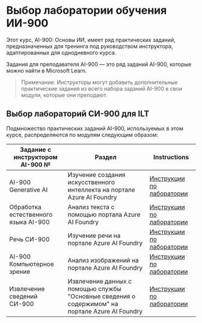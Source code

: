 # Выбор лаборатории обучения ИИ-900

Этот курс, AI-900: Основы ИИ, имеет ряд практических заданий, предназначенных для тренинга под руководством инструктора, адаптированных для однодневного курса.

Задания для преподавателя AI-900 — это ряд заданий AI-900, которые можно найти в Microsoft Learn.

> Примечание: Инструкторы могут добавить дополнительные практические задания из всего набора заданий AI-900 в свои модули, которые они преподают.

## Выбор лабораторий СИ-900 для ILT

Подмножество практических заданий AI-900, используемых в этом курсе, распределяются по модулям следующим образом: 

| Задание с инструктором AI-900 № | Раздел | Instructions |
| --- | --- | --- |
| AI-900 Generative AI | Изучение создания искусственного интеллекта на портале Azure AI Foundry | [Инструкции по лаборатории](https://go.microsoft.com/fwlink/?linkid=2249955) |
| Обработка естественного языка AI-900 | Анализ текста с помощью портала Azure AI Foundry | [Инструкции по лаборатории](https://go.microsoft.com/fwlink/?linkid=2250314) |
| Речь СИ-900 | Изучение речи на портале Azure AI Foundry | [Инструкции по лаборатории](https://go.microsoft.com/fwlink/?linkid=2250148) |
| AI-900 Компьютерное зрение | Анализ изображений на портале Azure AI Foundry | [Инструкции по лаборатории](https://go.microsoft.com/fwlink/?linkid=2250145) |
| Извлечение сведений СИ-900 | Извлечение данных с помощью службы "Основные сведения о содержимом" на портале Azure AI Foundry | [Инструкции по лаборатории](https://go.microsoft.com/fwlink/?linkid=2320420) |



